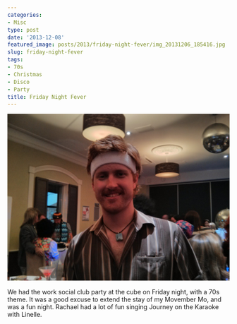 ```yaml
---
categories:
- Misc
type: post
date: '2013-12-08'
featured_image: posts/2013/friday-night-fever/img_20131206_185416.jpg
slug: friday-night-fever
tags:
- 70s
- Christmas
- Disco
- Party
title: Friday Night Fever
---
```


![70s](img_20131206_185416.jpg)

We had the work social club party at the cube on Friday night, with a 70s theme. It was a good excuse to extend the stay of my Movember Mo, and was a fun night. Rachael had a lot of fun singing Journey on the Karaoke with Linelle.